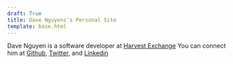 ```yaml
---
draft: True
title: Dave Nguyens's Personal Site
template: base.html
---
```


Dave Nguyen is a software developer at [Harvest Exchange](https://hvst.com)
You can connect him at [Github](https://github.com/nguyendv), [Twitter](https://twitter.com/dvnguyen89), and [Linkedin](https://linkedin.com/dvnguyenualr)
